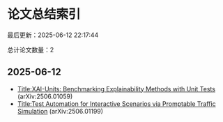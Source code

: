 # 论文总结索引

最后更新：2025-06-12 22:17:44

总计论文数量：2

## 2025-06-12

- [Title:XAI-Units: Benchmarking Explainability Methods with Unit Tests](summaries/20250612_2506.01059.md) (arXiv:2506.01059)
- [Title:Test Automation for Interactive Scenarios via Promptable Traffic Simulation](summaries/20250612_2506.01199.md) (arXiv:2506.01199)

